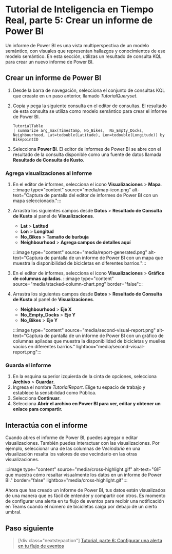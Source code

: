 # Tutorial de Inteligencia en Tiempo Real, parte 5: Crear un informe de Power BI

Un informe de Power BI es una vista multiperspectiva de un modelo semántico, con visuales que representan hallazgos y conocimientos de ese modelo semántico. En esta sección, utilizas un resultado de consulta KQL para crear un nuevo informe de Power BI.

## Crear un informe de Power BI

1. Desde la barra de navegación, selecciona el conjunto de consultas KQL que creaste en un paso anterior, llamado *TutorialQueryset*.
2. Copia y pega la siguiente consulta en el editor de consultas. El resultado de esta consulta se utiliza como modelo semántico para crear el informe de Power BI.

    ```kusto
    TutorialTable
    | summarize arg_max(Timestamp, No_Bikes,  No_Empty_Docks, Neighbourhood, Lat=todouble(Latitude), Lon=todouble(Longitude)) by BikepointID
    ```

3. Selecciona **Power BI**. El editor de informes de Power BI se abre con el resultado de la consulta disponible como una fuente de datos llamada **Resultado de Consulta de Kusto**.

### Agrega visualizaciones al informe

1. En el editor de informes, selecciona el icono **Visualizaciones** > **Mapa**.
    :::image type="content" source="media/map-icon.png" alt-text="Captura de pantalla del editor de informes de Power BI con un mapa seleccionado.":::
2. Arrastra los siguientes campos desde **Datos** > **Resultado de Consulta de Kusto** al panel de **Visualizaciones**.
    * **Lat** > **Latitud**
    * **Lon** > **Longitud**
    * **No_Bikes** > **Tamaño de burbuja**
    * **Neighbourhood** > **Agrega campos de detalles aquí**

    :::image type="content" source="media/report-generated.png" alt-text="Captura de pantalla de un informe de Power BI con un mapa que muestra la disponibilidad de bicicletas en diferentes barrios.":::

3. En el editor de informes, selecciona el icono **Visualizaciones** > **Gráfico de columnas apiladas**.
    :::image type="content" source="media/stacked-column-chart.png" border="false":::
4. Arrastra los siguientes campos desde **Datos** > **Resultado de Consulta de Kusto** al panel de **Visualizaciones**.
    * **Neighbourhood** > **Eje X**
    * **No_Empty_Docks** > **Eje Y**
    * **No_Bikes** > **Eje Y**

    :::image type="content" source="media/second-visual-report.png" alt-text="Captura de pantalla de un informe de Power BI con un gráfico de columnas apiladas que muestra la disponibilidad de bicicletas y muelles vacíos en diferentes barrios." lightbox="media/second-visual-report.png":::

### Guarda el informe

1. En la esquina superior izquierda de la cinta de opciones, selecciona **Archivo** > **Guardar**.
2. Ingresa el nombre *TutorialReport*. Elige tu espacio de trabajo y establece la sensibilidad como Pública.
3. Selecciona **Continuar**.
4. Selecciona **Abrir el archivo en Power BI para ver, editar y obtener un enlace para compartir.**

## Interactúa con el informe

Cuando abres el informe de Power BI, puedes agregar o editar visualizaciones. También puedes interactuar con las visualizaciones. Por ejemplo, seleccionar una de las columnas de *Vecindario* en una visualización resalta los valores de ese vecindario en las otras visualizaciones.

:::image type="content" source="media/cross-highlight.gif" alt-text="GIF que muestra cómo resaltar visualmente los datos en un informe de Power BI." border="false" lightbox="media/cross-highlight.gif":::

Ahora que has creado un informe de Power BI, tus datos están visualizados de una manera que es fácil de entender y compartir con otros. Es momento de configurar una alerta en tu flujo de eventos para recibir una notificación en Teams cuando el número de bicicletas caiga por debajo de un cierto umbral.

## Paso siguiente

> [!div class="nextstepaction"]
> [Tutorial, parte 6: Configurar una alerta en tu flujo de eventos](tutorial-6-configurar-alertas.md)